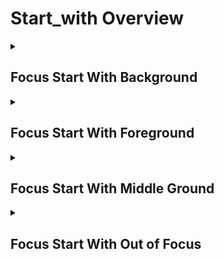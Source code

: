 # Start_with Overview

<details>
<summary><h2>Focus Start With Background</h2></summary>


<h3>🔵 Label Name:</h3>
<code>focus_start_with_background</code>


<h3>📖 Definition:</h3>
Does the video start with the background in focus, using a shallow depth of field?

<details>
<summary><h4> Question (Definition)</h4></summary>

</details>

<details>
<summary><h4> Alternative Question</h4></summary>

- Does the shot start with a focused background and blurred foreground?

- Is the starting frame focused on the background with a shallow depth of field?

- Does the video begin with the background in sharp focus while other areas are blurred?

- Is the initial shot framed with the background as the focal point?

- Does the sequence open with a background focus and selective blur?

- Is the first shot emphasizing the background while softening other elements?

- Does the video open with the background clearly in focus?

- Is the starting frame composed to highlight the background?

</details>

<details>
<summary><h4> Prompt (Definition)</h4></summary>

- The video starts with the background in focus, using a shallow depth of field.

</details>

<details>
<summary><h4> Alternative Prompt</h4></summary>

- A shot starting with the background in focus and a shallow depth of field.

- A video opening with the background sharp while other areas are softened.

- A sequence beginning with a focused background and blurred surroundings.

- A shot where the background is the focal point with selective focus.

- A video that starts with the background clearly in focus.

- A shot with background emphasis and softened surrounding elements.

- A video beginning with background clarity and a shallow depth effect.

- A scene that opens with the background as the main focus.

</details>

<h4>🟢 Positive:</h4>
<code>self.cam_setup.focus_info['start'] == 'background'</code>

<h4>🔴 Negative:</h4>
<code>self.cam_setup.focus_info['start'] not in ['background', 'unknown']</code>

</details>

<details>
<summary><h2>Focus Start With Foreground</h2></summary>


<h3>🔵 Label Name:</h3>
<code>focus_start_with_foreground</code>


<h3>📖 Definition:</h3>
Does the video start with a focus on the foreground, using a shallow depth of field to blur other areas?

<details>
<summary><h4> Question (Definition)</h4></summary>

</details>

<details>
<summary><h4> Alternative Question</h4></summary>

- Does the shot start with a clear focus on the foreground while other areas are blurred?

- Is the starting frame emphasizing foreground elements with a shallow depth of field?

- Does the video begin with a sharp foreground while the middle ground or background is out of focus?

- Is the initial shot captured with a clear foreground subject and a softened depth?

- Does the sequence open with the foreground in focus while other areas appear blurred?

- Is the first shot framed to highlight the foreground using selective focus?

- Does the video open with a foreground focus while creating depth with blur?

- Is the starting frame composed with a crisp foreground while the depth is softened?

</details>

<details>
<summary><h4> Prompt (Definition)</h4></summary>

- The video starts with a focus on the foreground, using a shallow depth of field to blur other areas.

</details>

<details>
<summary><h4> Alternative Prompt</h4></summary>

- A shot starting with a sharp foreground and a blurred depth.

- A video opening with a foreground focus and a shallow depth of field.

- A sequence beginning with the foreground in focus while the background is softened.

- A shot where the foreground is emphasized while the middle or background fades out.

- A video that starts with a foreground subject in sharp focus and a shallow depth of field.

- A shot using selective focus on the foreground while the rest of the scene blurs.

- A video that begins with a crisp foreground and a gradual loss of focus behind it.

- A scene that opens with a sharp foreground and a progressively blurred depth.

</details>

<h4>🟢 Positive:</h4>
<code>self.cam_setup.focus_info['start'] == 'foreground'</code>

<h4>🔴 Negative:</h4>
<code>self.cam_setup.focus_info['start'] not in ['foreground', 'unknown']</code>

</details>

<details>
<summary><h2>Focus Start With Middle Ground</h2></summary>


<h3>🔵 Label Name:</h3>
<code>focus_start_with_middle_ground</code>


<h3>📖 Definition:</h3>
Does the video start with a focus on the middle ground, using a shallow depth of field to blur both the foreground and background?

<details>
<summary><h4> Question (Definition)</h4></summary>

</details>

<details>
<summary><h4> Alternative Question</h4></summary>

- Does the shot start with a sharp focus on the middle ground while the foreground and background are blurred?

- Is the starting frame emphasizing the middle ground with a shallow depth of field?

- Does the video begin with a focus on the middle ground while the foreground and background fade out?

- Is the initial shot captured with the middle ground in focus while other areas are blurred?

- Does the sequence open with a balanced focus on the middle ground while surrounding areas lack sharpness?

- Is the first shot framed to highlight the middle ground while the foreground and background remain out of focus?

- Does the video open with selective focus on the middle ground, creating depth?

- Is the starting frame composed with the middle ground in sharp focus while other planes are softened?

</details>

<details>
<summary><h4> Prompt (Definition)</h4></summary>

- The video starts with a focus on the middle ground, using a shallow depth of field to blur both the foreground and background.

</details>

<details>
<summary><h4> Alternative Prompt</h4></summary>

- A shot starting with the middle ground in sharp focus while the surrounding areas blur.

- A video opening with a middle-ground focus and a shallow depth of field.

- A sequence beginning with the middle ground in focus while both foreground and background fade out.

- A shot where the middle ground is emphasized while the other planes remain blurred.

- A video that starts with the middle ground in focus and a selective depth of field.

- A shot using selective focus on the middle ground while the foreground and background are out of focus.

- A video that begins with a sharp middle-ground focus, keeping the other areas soft.

- A scene that opens with a middle-ground subject in focus while the depth gradually blurs.

</details>

<h4>🟢 Positive:</h4>
<code>self.cam_setup.focus_info['start'] == 'middle_ground'</code>

<h4>🔴 Negative:</h4>
<code>self.cam_setup.focus_info['start'] not in ['middle_ground', 'unknown']</code>

</details>

<details>
<summary><h2>Focus Start With Out of Focus</h2></summary>


<h3>🔵 Label Name:</h3>
<code>focus_start_with_out_of_focus</code>


<h3>📖 Definition:</h3>
Does the video start completely out of focus?

<details>
<summary><h4> Question (Definition)</h4></summary>

</details>

<details>
<summary><h4> Alternative Question</h4></summary>

- Does the shot start with a blurred or unfocused frame?

- Is the starting frame entirely out of focus?

- Does the video begin with an indistinct, blurry image?

- Is the initial shot lacking a clear focal point due to blur?

- Does the sequence open with no sharp focus?

- Is the first shot completely blurred or unfocused?

- Does the video open with an entirely out-of-focus frame?

- Is the starting frame hazy with no clear subject in focus?

</details>

<details>
<summary><h4> Prompt (Definition)</h4></summary>

- The video starts completely out of focus.

</details>

<details>
<summary><h4> Alternative Prompt</h4></summary>

- A shot starting with a blurred, unfocused frame.

- A video opening with no clear focal point due to blur.

- A sequence beginning with an indistinct, out-of-focus image.

- A shot where the entire frame lacks clarity and focus.

- A video that starts with an intentionally unfocused view.

- A shot with no sharpness at the beginning of the video.

- A video beginning with a hazy, unclear frame.

- A scene that opens with a completely blurred composition.

</details>

<h4>🟢 Positive:</h4>
<code>self.cam_setup.focus_info['start'] == 'out_of_focus'</code>

<h4>🔴 Negative:</h4>
<code>self.cam_setup.focus_info['start'] not in ['out_of_focus', 'unknown']</code>

</details>
